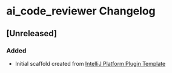 <!-- Keep a Changelog guide -> https://keepachangelog.com -->

# ai_code_reviewer Changelog

## [Unreleased]
### Added
- Initial scaffold created from [IntelliJ Platform Plugin Template](https://github.com/JetBrains/intellij-platform-plugin-template)
